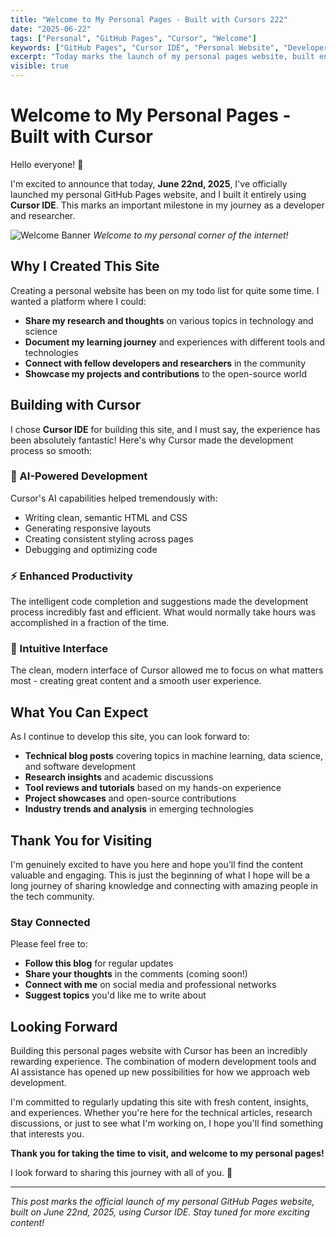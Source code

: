 ```yaml
---
title: "Welcome to My Personal Pages - Built with Cursors 222"
date: "2025-06-22"
tags: ["Personal", "GitHub Pages", "Cursor", "Welcome"]
keywords: ["GitHub Pages", "Cursor IDE", "Personal Website", "Developer Tools"]
excerpt: "Today marks the launch of my personal pages website, built entirely using Cursor IDE. Join me on this journey of sharing knowledge and experiences."
visible: true
---
```


# Welcome to My Personal Pages - Built with Cursor

Hello everyone! 🎉

I'm excited to announce that today, **June 22nd, 2025**, I've officially launched my personal GitHub Pages website, and I built it entirely using **Cursor IDE**. This marks an important milestone in my journey as a developer and researcher.

![Welcome Banner](https://via.placeholder.com/800x300/4CAF50/ffffff?text=Welcome+to+My+Personal+Pages)
*Welcome to my personal corner of the internet!*

## Why I Created This Site

Creating a personal website has been on my todo list for quite some time. I wanted a platform where I could:

- **Share my research and thoughts** on various topics in technology and science
- **Document my learning journey** and experiences with different tools and technologies  
- **Connect with fellow developers and researchers** in the community
- **Showcase my projects and contributions** to the open-source world

## Building with Cursor

I chose **Cursor IDE** for building this site, and I must say, the experience has been absolutely fantastic! Here's why Cursor made the development process so smooth:

### 🤖 AI-Powered Development
Cursor's AI capabilities helped tremendously with:
- Writing clean, semantic HTML and CSS
- Generating responsive layouts
- Creating consistent styling across pages
- Debugging and optimizing code

### ⚡ Enhanced Productivity
The intelligent code completion and suggestions made the development process incredibly fast and efficient. What would normally take hours was accomplished in a fraction of the time.

### 🎯 Intuitive Interface
The clean, modern interface of Cursor allowed me to focus on what matters most - creating great content and a smooth user experience.

## What You Can Expect

As I continue to develop this site, you can look forward to:

- **Technical blog posts** covering topics in machine learning, data science, and software development
- **Research insights** and academic discussions
- **Tool reviews and tutorials** based on my hands-on experience
- **Project showcases** and open-source contributions
- **Industry trends and analysis** in emerging technologies

## Thank You for Visiting

I'm genuinely excited to have you here and hope you'll find the content valuable and engaging. This is just the beginning of what I hope will be a long journey of sharing knowledge and connecting with amazing people in the tech community.

### Stay Connected

Please feel free to:
- **Follow this blog** for regular updates
- **Share your thoughts** in the comments (coming soon!)
- **Connect with me** on social media and professional networks
- **Suggest topics** you'd like me to write about

## Looking Forward

Building this personal pages website with Cursor has been an incredibly rewarding experience. The combination of modern development tools and AI assistance has opened up new possibilities for how we approach web development.

I'm committed to regularly updating this site with fresh content, insights, and experiences. Whether you're here for the technical articles, research discussions, or just to see what I'm working on, I hope you'll find something that interests you.

**Thank you for taking the time to visit, and welcome to my personal pages!** 

I look forward to sharing this journey with all of you. 🚀

---

*This post marks the official launch of my personal GitHub Pages website, built on June 22nd, 2025, using Cursor IDE. Stay tuned for more exciting content!* 